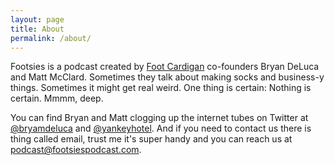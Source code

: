 ```yaml
---
layout: page
title: About
permalink: /about/
---
```

Footsies is a podcast created by [Foot Cardigan](http://www.footcardigan.com) co-founders Bryan DeLuca and Matt McClard. Sometimes they talk about making socks and business-y things. Sometimes it might get real weird. One thing is certain: Nothing is certain. Mmmm, deep. 

You can find Bryan and Matt clogging up the internet tubes on Twitter at [@bryamdeluca](https://twitter.com/bryandeluca) and [@yankeyhotel](https://twitter.com/yankeyhotel). And if you need to contact us there is thing called email, trust me it's super handy and you can reach us at [podcast@footsiespodcast.com](mailto:podcast@footsiespodcast.com).
